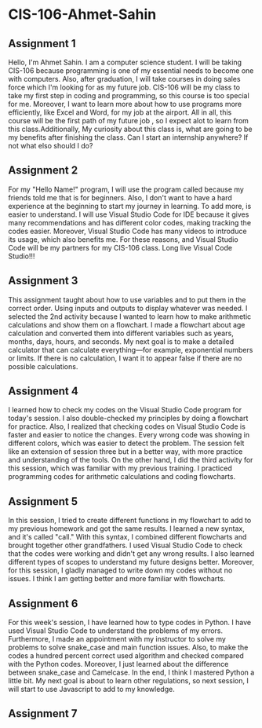 # CIS-106-Ahmet-Sahin

## Assignment 1

Hello, I'm Ahmet Sahin. I am a computer science student. I will be taking CIS-106 because programming is one of my essential needs to become one with computers. Also, after graduation, I will take courses in doing sales force which I'm looking for as my future job. CIS-106 will be my class to take my first step in coding and programming, so this course is too special for me. Moreover, I want to learn more about how to use programs more efficiently, like Excel and Word, for my job at the airport. All in all, this course will be the first path of my future job , so I expect alot to learn from this class.Additionally, My curiosity about this class is, what are going to be my benefits after finishing the class. Can I start an internship anywhere? If not what elso should I do?

## Assignment 2

For my "Hello Name!" program, I will use the program called because my friends told me that is for beginners. Also, I don't want to have a hard experience at the beginning to start my journey in learning. To add more, is easier to understand. I will use Visual Studio Code for IDE because it gives many recommendations and has different color codes, making tracking the codes easier. Moreover, Visual Studio Code has many videos to introduce its usage, which also benefits me. For these reasons, and Visual Studio Code will be my partners for my CIS-106 class. Long live Visual Code Studio!!!

## Assignment 3

This assignment taught about how to use variables and to put them in the correct order. Using inputs and outputs to display whatever was needed. I selected the 2nd activity because I wanted to learn how to make arithmetic calculations and show them on a flowchart. I made a flowchart about age calculation and converted them into different variables such as years, months, days, hours, and seconds. My next goal is to make a detailed calculator that can calculate everything—for example, exponential numbers or limits. If there is no calculation, I want it to appear false if there are no possible calculations.  

## Assignment 4

I learned how to check my codes on the Visual Studio Code program for today's session. I also double-checked my principles by doing a flowchart for practice. Also, I realized that checking codes on Visual Studio Code is faster and easier to notice the changes. Every wrong code was showing in different colors, which was easier to detect the problem. The session felt like an extension of session three but in a better way, with more practice and understanding of the tools. On the other hand, I did the third activity for this session, which was familiar with my previous training. I practiced programming codes for arithmetic calculations and coding flowcharts.

## Assignment 5

In this session, I tried to create different functions in my flowchart to add to my previous homework and got the same results. I learned a new syntax, and it's called "call." With this syntax, I combined different flowcharts and brought together other grandfathers. I used Visual Studio Code to check that the codes were working and didn't get any wrong results. I also learned different types of scopes to understand my future designs better. Moreover, for this session, I gladly managed to write down my codes without no issues. I think I am getting better and more familiar with flowcharts.

## Assignment 6

For this week's session, I have learned how to type codes in Python. I have used Visual Studio Code to understand the problems of my errors. Furthermore, I made an appointment with my instructor to solve my problems to solve snake_case and main function issues. Also, to make the codes a hundred percent correct used algorithm and checked compared with the Python codes. Moreover, I just learned about the difference between snake_case and Camelcase. In the end, I think I mastered Python a little bit. My next goal is about to learn other regulations, so next session, I will start to use Javascript to add to my knowledge. 

## Assignment 7
